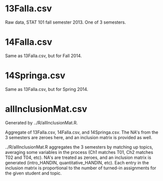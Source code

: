 # 13Falla.csv

Raw data, STAT 101 fall semester 2013. One of 3 semesters.

# 14Falla.csv

Same as 13Falla.csv, but for Fall 2014.

# 14Springa.csv

Same as 13Falla.csv, but for Spring 2014.

# allInclusionMat.csv

Generated by ../R/allInclusionMat.R.

Aggregate of 13Falla.csv, 14Falla.csv, and 14Springa.csv. The NA's from the 3 semesters are zeroes here, and an inclusion matrix is provided as well.

../R/allInclusionMat.R aggregates the 3 semesters by matching up topics, averaging some variables in the process (Ch1 matches T01, Ch2 matches T02 and T04, etc).  NA's are treated as zeroes, and an inclusion matrix is generated (intro_HANDIN, quantitative_HANDIN, etc). Each entry in the inclusion matrix is proportional to the number of turned-in assignments for the given student and topic. 